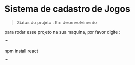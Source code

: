 <h1> Sistema de cadastro de Jogos </h1>

> Status do projeto : Em desenvolvimento

para rodar esse  projeto na sua maquina, por favor digite :

'''

npm install react

'''
